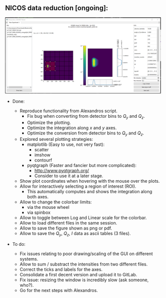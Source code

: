 ## NICOS data reduction [ongoing]:

![image](.\ScreenshotNICOSViewer.png)

  - Done:
    - Reproduce functionality from Alexandros script.
      - Fix bug when converting from detector bins to $Q_y$ and $Q_z$.
      - Optimize the plotting.
      - Optimize the integration along $x$ and $y$ axes.
      - Optimize the conversion from detector bins to $Q_y$ and $Q_z$.
    - Explored several plotting strategies: 
      - matplotlib (Easy to use, not very fast):
        - scatter
        - imshow
        - contourf
      - pyqtgraph (Faster and fancier but more complicated):
        - http://www.pyqtgraph.org/
        - Consider to use it at a later stage.
    - Show plot coordinates when hovering with the mouse over the plots.
    - Allow for interactively selecting a region of interest (ROI).
      - This automatically computes and shows the integration along both axes.
    - Allow to change the colorbar limits:
      - via the mouse wheel
      - via spinbox
    - Allow to toggle between Log and Linear scale for the colorbar.
    - Allow to load different files in the same session.
    - Allow to save the figure shown as png or pdf.
    - Allow to save the $Q_y$, $Q_z$, $I$ data as ascii tables (3 files).
        
  - To do:
    - Fix issues relating to poor drawing/scaling of the GUI on different systems.
    - Allow to sum / substract the intensities from two different files.
    - Correct the ticks and labels for the axes.
    - Consolidate a first decent version and upload it to GitLab.
    - Fix issue: resizing the window is incredibly slow (ask someone, who?).
    - Go for the next steps with Alexandros.